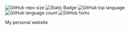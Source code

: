 ![GitHub repo size](https://img.shields.io/github/repo-size/BurcisWolf/BurcisWolf.github.io) ![Static Badge](https://img.shields.io/badge/version-0.1-red) ![GitHub top language](https://img.shields.io/github/languages/top/BurcisWolf/BurcisWolf.github.io) ![GitHub language count](https://img.shields.io/github/languages/count/BurcisWolf/BurcisWolf.github.io) ![GitHub forks](https://img.shields.io/github/forks/BurcisWolf/BurcisWolf.github.io)

My personal website